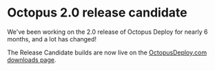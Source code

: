 Octopus 2.0 release candidate
==================================

We've been working on the 2.0 release of Octopus Deploy for nearly 6 months, and a lot has changed!

The Release Candidate builds are now live on the [OctopusDeploy.com downloads page](http://octopusdeploy.com/downloads).
